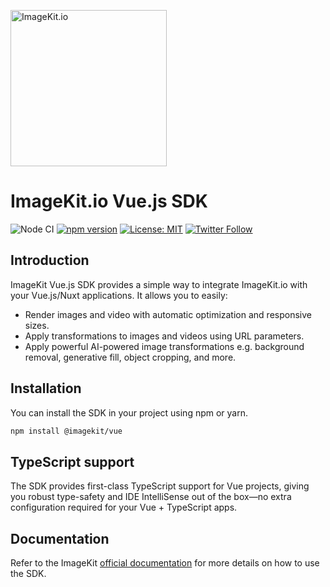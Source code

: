 [<img width="250" alt="ImageKit.io" src="https://raw.githubusercontent.com/imagekit-developer/imagekit-javascript/master/assets/imagekit-light-logo.svg"/>](https://imagekit.io)

# ImageKit.io Vue.js SDK

![Node CI](https://github.com/imagekit-developer/imagekit-vuejs/workflows/Node%20CI/badge.svg)
[![npm version](https://img.shields.io/npm/v/@imagekit/vue)](https://www.npmjs.com/package/@imagekit/vue)
[![License: MIT](https://img.shields.io/badge/License-MIT-yellow.svg)](https://opensource.org/licenses/MIT)
[![Twitter Follow](https://img.shields.io/twitter/follow/imagekitio?label=Follow&style=social)](https://twitter.com/ImagekitIo)

## Introduction

ImageKit Vue.js SDK provides a simple way to integrate ImageKit.io with your Vue.js/Nuxt applications. It allows you to easily:
- Render images and video with automatic optimization and responsive sizes.
- Apply transformations to images and videos using URL parameters.
- Apply powerful AI-powered image transformations e.g. background removal, generative fill, object cropping, and more.

## Installation

You can install the SDK in your project using npm or yarn.

```bash
npm install @imagekit/vue
```

## TypeScript support

The SDK provides first-class TypeScript support for Vue projects, giving you robust type-safety and IDE IntelliSense out of the box—no extra configuration required for your Vue + TypeScript apps.

## Documentation

Refer to the ImageKit [official documentation](https://imagekit.io/docs/integration/vuejs) for more details on how to use the SDK.
